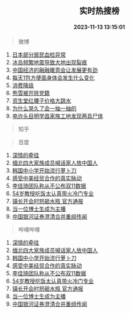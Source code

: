 <div align="center"><h2>实时热搜榜</h2><h4>2023-11-13 13:15:01</h4></div>

> 微博  

1. [日本部分居民血检异常](https://s.weibo.com/weibo?q=%23%E6%97%A5%E6%9C%AC%E9%83%A8%E5%88%86%E5%B1%85%E6%B0%91%E8%A1%80%E6%A3%80%E5%BC%82%E5%B8%B8%23&t=31&band_rank=1&Refer=top)<br />
2. [冰岛频繁地震导致大地出现裂痕](https://s.weibo.com/weibo?q=%23%E5%86%B0%E5%B2%9B%E9%A2%91%E7%B9%81%E5%9C%B0%E9%9C%87%E5%AF%BC%E8%87%B4%E5%A4%A7%E5%9C%B0%E5%87%BA%E7%8E%B0%E8%A3%82%E7%97%95%23&t=31&band_rank=2&Refer=top)<br />
3. [中国经济的融融暖意会让发展更有劲](https://s.weibo.com/weibo?q=%23%E4%B8%AD%E5%9B%BD%E7%BB%8F%E6%B5%8E%E7%9A%84%E8%9E%8D%E8%9E%8D%E6%9A%96%E6%84%8F%E4%BC%9A%E8%AE%A9%E5%8F%91%E5%B1%95%E6%9B%B4%E6%9C%89%E5%8A%B2%23&t=31&band_rank=3&Refer=top)<br />
4. [每天1包方便面身体会发生什么变化](https://s.weibo.com/weibo?q=%23%E6%AF%8F%E5%A4%A91%E5%8C%85%E6%96%B9%E4%BE%BF%E9%9D%A2%E8%BA%AB%E4%BD%93%E4%BC%9A%E5%8F%91%E7%94%9F%E4%BB%80%E4%B9%88%E5%8F%98%E5%8C%96%23&t=31&band_rank=4&Refer=top)<br />
5. [消费降级](https://s.weibo.com/weibo?q=%E6%B6%88%E8%B4%B9%E9%99%8D%E7%BA%A7&t=31&band_rank=5&Refer=top)<br />
6. [熊雪被开除党籍](https://s.weibo.com/weibo?q=%23%E7%86%8A%E9%9B%AA%E8%A2%AB%E5%BC%80%E9%99%A4%E5%85%9A%E7%B1%8D%23&t=31&band_rank=6&Refer=top)<br />
7. [资生堂红腰子价格大跳水](https://s.weibo.com/weibo?q=%23%E8%B5%84%E7%94%9F%E5%A0%82%E7%BA%A2%E8%85%B0%E5%AD%90%E4%BB%B7%E6%A0%BC%E5%A4%A7%E8%B7%B3%E6%B0%B4%23&t=31&band_rank=7&Refer=top)<br />
8. [为什么哭久了会一抽一抽的](https://s.weibo.com/weibo?q=%E4%B8%BA%E4%BB%80%E4%B9%88%E5%93%AD%E4%B9%85%E4%BA%86%E4%BC%9A%E4%B8%80%E6%8A%BD%E4%B8%80%E6%8A%BD%E7%9A%84&t=31&band_rank=8&Refer=top)<br />
9. [电诈头目明学昌家族工地发现两具尸体](https://s.weibo.com/weibo?q=%23%E7%94%B5%E8%AF%88%E5%A4%B4%E7%9B%AE%E6%98%8E%E5%AD%A6%E6%98%8C%E5%AE%B6%E6%97%8F%E5%B7%A5%E5%9C%B0%E5%8F%91%E7%8E%B0%E4%B8%A4%E5%85%B7%E5%B0%B8%E4%BD%93%23&t=31&band_rank=9&Refer=top)<br />

> 知乎  


> 百度  

1. [深情的牵挂](https://www.baidu.com/s?wd=%E6%B7%B1%E6%83%85%E7%9A%84%E7%89%B5%E6%8C%82&sa=fyb_news&rsv_dl=fyb_news)<br />
2. [缅北四大家族成员喊话家人放中国人](https://www.baidu.com/s?wd=%E7%BC%85%E5%8C%97%E5%9B%9B%E5%A4%A7%E5%AE%B6%E6%97%8F%E6%88%90%E5%91%98%E5%96%8A%E8%AF%9D%E5%AE%B6%E4%BA%BA%E6%94%BE%E4%B8%AD%E5%9B%BD%E4%BA%BA&sa=fyb_news&rsv_dl=fyb_news)<br />
3. [韩国中小学开始流行萝卜刀](https://www.baidu.com/s?wd=%E9%9F%A9%E5%9B%BD%E4%B8%AD%E5%B0%8F%E5%AD%A6%E5%BC%80%E5%A7%8B%E6%B5%81%E8%A1%8C%E8%90%9D%E5%8D%9C%E5%88%80&sa=fyb_news&rsv_dl=fyb_news)<br />
4. [感受中美经贸合作的真实脉动](https://www.baidu.com/s?wd=%E6%84%9F%E5%8F%97%E4%B8%AD%E7%BE%8E%E7%BB%8F%E8%B4%B8%E5%90%88%E4%BD%9C%E7%9A%84%E7%9C%9F%E5%AE%9E%E8%84%89%E5%8A%A8&sa=fyb_news&rsv_dl=fyb_news)<br />
5. [李佳琦团队称从不公布双11数据](https://www.baidu.com/s?wd=%E6%9D%8E%E4%BD%B3%E7%90%A6%E5%9B%A2%E9%98%9F%E7%A7%B0%E4%BB%8E%E4%B8%8D%E5%85%AC%E5%B8%83%E5%8F%8C11%E6%95%B0%E6%8D%AE&sa=fyb_news&rsv_dl=fyb_news)<br />
6. [54岁教授吃饭太认真带火冷门专业](https://www.baidu.com/s?wd=54%E5%B2%81%E6%95%99%E6%8E%88%E5%90%83%E9%A5%AD%E5%A4%AA%E8%AE%A4%E7%9C%9F%E5%B8%A6%E7%81%AB%E5%86%B7%E9%97%A8%E4%B8%93%E4%B8%9A&sa=fyb_news&rsv_dl=fyb_news)<br />
7. [镇长开会时怒砸水瓶 官方通报](https://www.baidu.com/s?wd=%E9%95%87%E9%95%BF%E5%BC%80%E4%BC%9A%E6%97%B6%E6%80%92%E7%A0%B8%E6%B0%B4%E7%93%B6+%E5%AE%98%E6%96%B9%E9%80%9A%E6%8A%A5&sa=fyb_news&rsv_dl=fyb_news)<br />
8. [当一位博士生成为主播](https://www.baidu.com/s?wd=%E5%BD%93%E4%B8%80%E4%BD%8D%E5%8D%9A%E5%A3%AB%E7%94%9F%E6%88%90%E4%B8%BA%E4%B8%BB%E6%92%AD&sa=fyb_news&rsv_dl=fyb_news)<br />
9. [中国银河证券澄清合并重组传闻](https://www.baidu.com/s?wd=%E4%B8%AD%E5%9B%BD%E9%93%B6%E6%B2%B3%E8%AF%81%E5%88%B8%E6%BE%84%E6%B8%85%E5%90%88%E5%B9%B6%E9%87%8D%E7%BB%84%E4%BC%A0%E9%97%BB&sa=fyb_news&rsv_dl=fyb_news)<br />

> 哔哩哔哩  

1. [深情的牵挂](https://www.baidu.com/s?wd=%E6%B7%B1%E6%83%85%E7%9A%84%E7%89%B5%E6%8C%82&sa=fyb_news&rsv_dl=fyb_news)<br />
2. [缅北四大家族成员喊话家人放中国人](https://www.baidu.com/s?wd=%E7%BC%85%E5%8C%97%E5%9B%9B%E5%A4%A7%E5%AE%B6%E6%97%8F%E6%88%90%E5%91%98%E5%96%8A%E8%AF%9D%E5%AE%B6%E4%BA%BA%E6%94%BE%E4%B8%AD%E5%9B%BD%E4%BA%BA&sa=fyb_news&rsv_dl=fyb_news)<br />
3. [韩国中小学开始流行萝卜刀](https://www.baidu.com/s?wd=%E9%9F%A9%E5%9B%BD%E4%B8%AD%E5%B0%8F%E5%AD%A6%E5%BC%80%E5%A7%8B%E6%B5%81%E8%A1%8C%E8%90%9D%E5%8D%9C%E5%88%80&sa=fyb_news&rsv_dl=fyb_news)<br />
4. [感受中美经贸合作的真实脉动](https://www.baidu.com/s?wd=%E6%84%9F%E5%8F%97%E4%B8%AD%E7%BE%8E%E7%BB%8F%E8%B4%B8%E5%90%88%E4%BD%9C%E7%9A%84%E7%9C%9F%E5%AE%9E%E8%84%89%E5%8A%A8&sa=fyb_news&rsv_dl=fyb_news)<br />
5. [李佳琦团队称从不公布双11数据](https://www.baidu.com/s?wd=%E6%9D%8E%E4%BD%B3%E7%90%A6%E5%9B%A2%E9%98%9F%E7%A7%B0%E4%BB%8E%E4%B8%8D%E5%85%AC%E5%B8%83%E5%8F%8C11%E6%95%B0%E6%8D%AE&sa=fyb_news&rsv_dl=fyb_news)<br />
6. [54岁教授吃饭太认真带火冷门专业](https://www.baidu.com/s?wd=54%E5%B2%81%E6%95%99%E6%8E%88%E5%90%83%E9%A5%AD%E5%A4%AA%E8%AE%A4%E7%9C%9F%E5%B8%A6%E7%81%AB%E5%86%B7%E9%97%A8%E4%B8%93%E4%B8%9A&sa=fyb_news&rsv_dl=fyb_news)<br />
7. [镇长开会时怒砸水瓶 官方通报](https://www.baidu.com/s?wd=%E9%95%87%E9%95%BF%E5%BC%80%E4%BC%9A%E6%97%B6%E6%80%92%E7%A0%B8%E6%B0%B4%E7%93%B6+%E5%AE%98%E6%96%B9%E9%80%9A%E6%8A%A5&sa=fyb_news&rsv_dl=fyb_news)<br />
8. [当一位博士生成为主播](https://www.baidu.com/s?wd=%E5%BD%93%E4%B8%80%E4%BD%8D%E5%8D%9A%E5%A3%AB%E7%94%9F%E6%88%90%E4%B8%BA%E4%B8%BB%E6%92%AD&sa=fyb_news&rsv_dl=fyb_news)<br />
9. [中国银河证券澄清合并重组传闻](https://www.baidu.com/s?wd=%E4%B8%AD%E5%9B%BD%E9%93%B6%E6%B2%B3%E8%AF%81%E5%88%B8%E6%BE%84%E6%B8%85%E5%90%88%E5%B9%B6%E9%87%8D%E7%BB%84%E4%BC%A0%E9%97%BB&sa=fyb_news&rsv_dl=fyb_news)<br />
